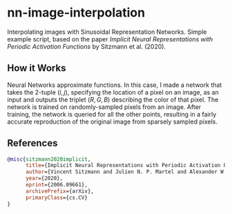 # nn-image-interpolation
Interpolating images with Sinusoidal Representation Networks. Simple example script, based on the paper _Implicit Neural Representations with Periodic Activation Functions_ by Sitzmann et al. (2020).

## How it Works
Neural Networks approximate functions. In this case, I made a network that takes the 2-tuple $(i,j)$, specifying the location of a pixel on an image, as an input and outputs the triplet $(R,G,B)$ describing the color of that pixel. The network is trained on randomly-sampled pixels from an image. After training, the network is queried for all the other points, resulting in a fairly accurate reproduction of the original image from sparsely sampled pixels.

## References
```bibtex
@misc{sitzmann2020implicit,
      title={Implicit Neural Representations with Periodic Activation Functions}, 
      author={Vincent Sitzmann and Julien N. P. Martel and Alexander W. Bergman and David B. Lindell and Gordon Wetzstein},
      year={2020},
      eprint={2006.09661},
      archivePrefix={arXiv},
      primaryClass={cs.CV}
}
```
